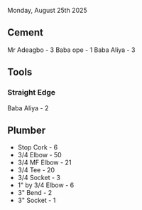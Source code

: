 Monday, August 25th 2025
## Cement 
Mr Adeagbo - 3
Baba ope - 1
Baba Aliya - 3


## Tools 
### Straight Edge
Baba Aliya - 2


## Plumber 
- Stop Cork - 6
- 3/4 Elbow - 50
- 3/4 MF Elbow - 21
- 3/4 Tee -  20
- 3/4 Socket - 3
- 1" by 3/4 Elbow - 6
- 3" Bend - 2
- 3" Socket - 1